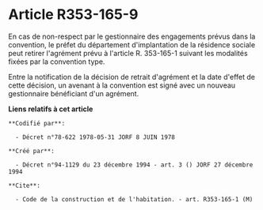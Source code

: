 # Article R353-165-9

En cas de non-respect par le gestionnaire des engagements prévus dans la convention, le préfet du département d'implantation
de la résidence sociale peut retirer l'agrément prévu à l'article R. 353-165-1 suivant les modalités fixées par la convention
type.

Entre la notification de la décision de retrait d'agrément et la date d'effet de cette décision, un avenant à la convention
est signé avec un nouveau gestionnaire bénéficiant d'un agrément.

**Liens relatifs à cet article**

	**Codifié par**:

	  - Décret n°78-622 1978-05-31 JORF 8 JUIN 1978

	**Créé par**:

	  - Décret n°94-1129 du 23 décembre 1994 - art. 3 () JORF 27 décembre 1994

	**Cite**:

	  - Code de la construction et de l'habitation. - art. R353-165-1 (M)
